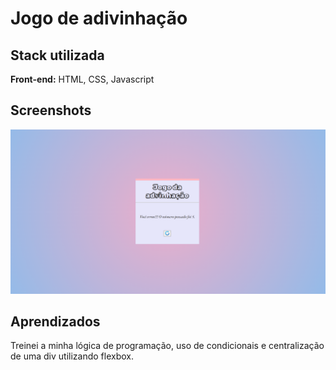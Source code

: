 
# Jogo de adivinhação 




## Stack utilizada

**Front-end:** HTML, CSS, Javascript




## Screenshots

![home portfolio](https://github.com/MoisesssDev/algoritmo_adivinhacao/blob/main/screenshot/jogo_advinhacao.png?raw=true)





## Aprendizados

Treinei a minha lógica de programação, uso de condicionais e centralização de uma div utilizando flexbox.
